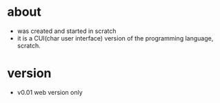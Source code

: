# about
- was created and started in scratch
- it is a CUI(char user interface) version of the programming language, scratch.
# version
- v0.01 web version only
